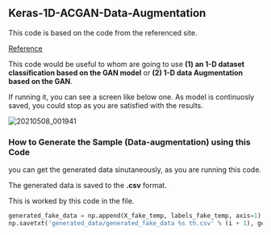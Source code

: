 ## Keras-1D-ACGAN-Data-Augmentation

This code is based on the code from the referenced site.

[Reference](https://machinelearningmastery.com/how-to-develop-an-auxiliary-classifier-gan-ac-gan-from-scratch-with-keras/)

This code would be useful to whom are going to use **(1) an 1-D dataset classification based on the GAN model** or  **(2) 1-D data Augmentation based on the GAN**.

If running it, you can see a screen like below one. As model is continuosly saved, you could stop as you are satisfied with the results.

![20210508_001941](https://user-images.githubusercontent.com/71545160/117471911-4c4b7900-af93-11eb-8d91-48349d8ec8f4.png)


### How to Generate the Sample (Data-augmentation) using this Code

you can get the generated data sinutaneously, as you are running this code.

The generated data is saved to the **.csv** format.

This is worked by this code in the file.
```python
generated_fake_data = np.append(X_fake_temp, labels_fake_temp, axis=1)
np.savetxt('generated_data/generated_fake_data %s th.csv' % (i + 1), generated_fake_data, delimiter=",")
```


